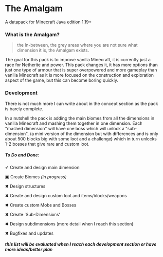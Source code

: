 
# The Amalgam


A datapack for Minecraft Java edition 1.19+

### What is the Amalgam?
> the In-between, the grey areas where you are not sure what dimension it is, the Amalgam exists.

The goal for this pack is to improve vanilla Minecraft, it is currently just a race for Netherite and power. This pack changes it, it has more options than just one type of armour that is super overpowered and more gameplay than vanilla Minecraft as it is more focused on the construction and exploration aspect of the game, but this can become boring quickly.


<!--
If someone could rephrase this and add more info that would be good
-->

### Development

There is not much more I can write about in the concept section as the pack is barely complete.

In a nutshell the pack is adding the main biomes from all the dimensions in vanilla Minecraft and mashing them together in one dimension. Each "mashed dimension" will have one boss which will unlock a "sub-dimension", (a mini version of the dimension but with differences and is only about 500 blocks big with some loot and a challenge) which in turn unlocks 1-2 bosses that give rare and custom loot.

##### To Do and Done:

  ✔ Create and design main dimension
  
  ▣ Create Biomes *(in progress)*
  
  ✖ Design structures
  
  ✖ Create and design custom loot and items/blocks/weapons
  
  ✖ Create custom Mobs and Bosses
  
  ✖ Create 'Sub-Dimensions'
  
  ✖ Design subdimensions (more detail when I reach this section)
  
  ✖ Bugfixes and updates

##### *this list will be evaluated when I reach each development section or have more ideas/better plan*

<!--
here is notes on how to do foldable sections

```
<details>
<summary><b>My section header in bold</b></summary>

Any folded content here. It requires an empty line just above it.

</details>
```

-->
